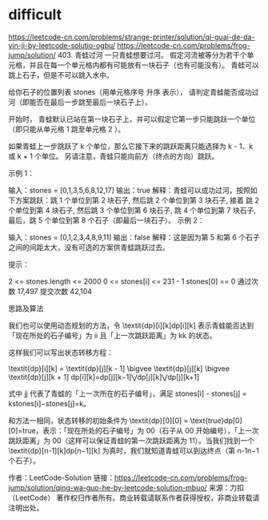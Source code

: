# difficult

https://leetcode-cn.com/problems/strange-printer/solution/qi-guai-de-da-yin-ji-by-leetcode-solutio-ogbu/
https://leetcode-cn.com/problems/frog-jump/solution/ 403. 青蛙过河
一只青蛙想要过河。 假定河流被等分为若干个单元格，并且在每一个单元格内都有可能放有一块石子（也有可能没有）。 青蛙可以跳上石子，但是不可以跳入水中。

给你石子的位置列表 stones（用单元格序号 升序 表示）， 请判定青蛙能否成功过河（即能否在最后一步跳至最后一块石子上）。

开始时， 青蛙默认已站在第一块石子上，并可以假定它第一步只能跳跃一个单位（即只能从单元格 1 跳至单元格 2 ）。

如果青蛙上一步跳跃了 k 个单位，那么它接下来的跳跃距离只能选择为 k - 1、k 或 k + 1 个单位。 另请注意，青蛙只能向前方（终点的方向）跳跃。

示例 1：

输入：stones = [0,1,3,5,6,8,12,17]
输出：true
解释：青蛙可以成功过河，按照如下方案跳跃：跳 1 个单位到第 2 块石子, 然后跳 2 个单位到第 3 块石子, 接着 跳 2 个单位到第 4 块石子, 然后跳 3 个单位到第 6 块石子, 跳 4 个单位到第 7 块石子, 最后，跳 5 个单位到第 8 个石子（即最后一块石子）。
示例 2：

输入：stones = [0,1,2,3,4,8,9,11]
输出：false
解释：这是因为第 5 和第 6 个石子之间的间距太大，没有可选的方案供青蛙跳跃过去。

提示：

2 <= stones.length <= 2000
0 <= stones[i] <= 231 - 1
stones[0] == 0
通过次数 17,497 提交次数 42,104

思路及算法

我们也可以使用动态规划的方法，令 \textit{dp}[i][k]dp[i][k] 表示青蛙能否达到「现在所处的石子编号」为 ii 且「上一次跳跃距离」为 kk 的状态。

这样我们可以写出状态转移方程：

\textit{dp}[i][k] = \textit{dp}[j][k - 1] \bigvee \textit{dp}[j][k] \bigvee \textit{dp}[j][k + 1]
dp[i][k]=dp[j][k−1]⋁dp[j][k]⋁dp[j][k+1]

式中 jj 代表了青蛙的「上一次所在的石子编号」，满足 stones[i] - stones[j] = kstones[i]−stones[j]=k。

和方法一相同，状态转移的初始条件为 \textit{dp}[0][0] = \text{true}dp[0][0]=true，表示：「现在所处的石子编号」为 00（石子从 00 开始编号），「上一次跳跃距离」为 00（这样可以保证青蛙的第一次跳跃距离为 11）。当我们找到一个 \textit{dp}[n-1][k]dp[n−1][k] 为真时，我们就知道青蛙可以到达终点（第 n-1n−1 个石子）。

作者：LeetCode-Solution
链接：https://leetcode-cn.com/problems/frog-jump/solution/qing-wa-guo-he-by-leetcode-solution-mbuo/
来源：力扣（LeetCode）
著作权归作者所有。商业转载请联系作者获得授权，非商业转载请注明出处。
